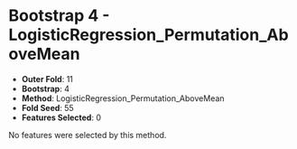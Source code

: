 # Bootstrap 4 - LogisticRegression_Permutation_AboveMean

- **Outer Fold**: 11
- **Bootstrap**: 4
- **Method**: LogisticRegression_Permutation_AboveMean
- **Fold Seed**: 55
- **Features Selected**: 0

No features were selected by this method.
